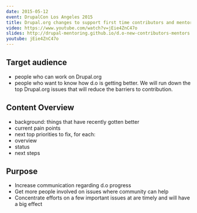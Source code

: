 ```yaml
---
date: 2015-05-12
event: DrupalCon Los Angeles 2015
title: Drupal.org changes to support first time contributors and mentors
video: https://www.youtube.com/watch?v=jEie4ZnC47o
slides: http://drupal-mentoring.github.io/d.o-new-contributors-mentors
youtube: jEie4ZnC47o
---
```


## Target audience
* people who can work on Drupal.org
* people who want to know how d.o is getting better.
We will run down the top Drupal.org issues that will reduce the barriers to contribution.

## Content Overview

* background: things that have recently gotten better
* current pain points
* next top priorities to fix, for each:
 * overview
 * status
 * next steps

## Purpose

* Increase communication regarding d.o progress
* Get more people involved on issues where community can help
* Concentrate efforts on a few important issues at are timely and will have a big effect
